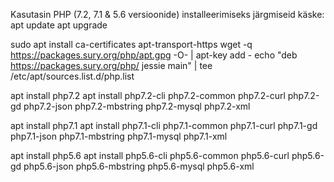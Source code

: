 Kasutasin PHP (7.2, 7.1 & 5.6 versioonide) installeerimiseks järgmiseid käske:
apt update
apt upgrade

sudo apt install ca-certificates apt-transport-https
wget -q https://packages.sury.org/php/apt.gpg -O- | apt-key add -
echo "deb https://packages.sury.org/php/ jessie main" | tee /etc/apt/sources.list.d/php.list

apt install php7.2
apt install php7.2-cli php7.2-common php7.2-curl php7.2-gd php7.2-json php7.2-mbstring php7.2-mysql php7.2-xml

apt install php7.1
apt install php7.1-cli php7.1-common php7.1-curl php7.1-gd php7.1-json php7.1-mbstring php7.1-mysql php7.1-xml

apt install php5.6
apt install php5.6-cli php5.6-common php5.6-curl php5.6-gd php5.6-json php5.6-mbstring php5.6-mysql php5.6-xml
